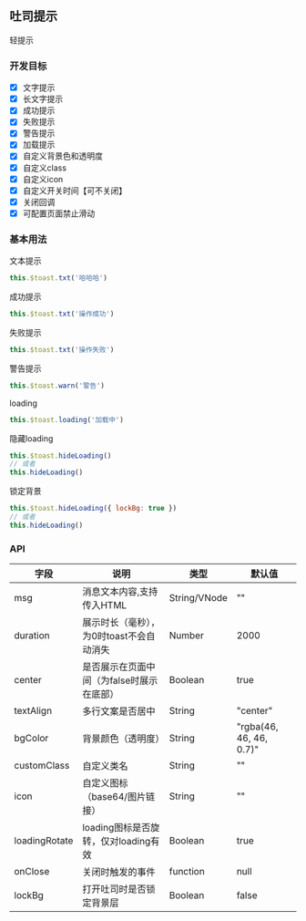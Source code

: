 ## 吐司提示
轻提示
### 开发目标
- [X] 文字提示
- [X] 长文字提示
- [X] 成功提示
- [X] 失败提示
- [X] 警告提示
- [X] 加载提示
- [X] 自定义背景色和透明度
- [X] 自定义class
- [X] 自定义icon
- [X] 自定义开关时间【可不关闭】
- [X] 关闭回调
- [x] 可配置页面禁止滑动

### 基本用法
文本提示
```js 
this.$toast.txt('哈哈哈')
```

成功提示
```js 
this.$toast.txt('操作成功')
```
失败提示
```js 
this.$toast.txt('操作失败')
```
警告提示
```js 
this.$toast.warn('警告')
```
loading
```js 
this.$toast.loading('加载中')
```
隐藏loading
```js 
this.$toast.hideLoading()
// 或者
this.hideLoading()
```
锁定背景
```js
this.$toast.hideLoading({ lockBg: true })
// 或者
this.hideLoading()
```
### API

| 字段          | 说明                                      | 类型         | 默认值                  |
| ------------- | ----------------------------------------- | ------------ | ----------------------- |
| msg           | 消息文本内容,支持传入HTML                 | String/VNode | ""                      |
| duration      | 展示时长（毫秒），为0时toast不会自动消失  | Number       | 2000                    |
| center        | 是否展示在页面中间（为false时展示在底部） | Boolean      | true                    |
| textAlign     | 多行文案是否居中                          | String       | "center"                |
| bgColor       | 背景颜色（透明度）                        | String       | "rgba(46, 46, 46, 0.7)" |
| customClass   | 自定义类名                                | String       | ""                      |
| icon          | 自定义图标（base64/图片链接）             | String       | ""                      |
| loadingRotate | loading图标是否旋转，仅对loading有效      | Boolean      | true                    |
| onClose       | 关闭时触发的事件                          | function     | null                    |
| lockBg        | 打开吐司时是否锁定背景层                  | Boolean      | false                    |
